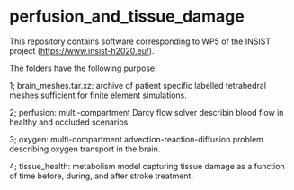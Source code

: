 # perfusion_and_tissue_damage

This repository contains software corresponding to WP5 of the INSIST project (https://www.insist-h2020.eu/).

The folders have the following purpose:

1; brain_meshes.tar.xz: archive of patient specific labelled tetrahedral meshes sufficient for finite element simulations.

2; perfusion: multi-compartment Darcy flow solver describin blood flow in healthy and occluded scenarios.

3; oxygen: multi-compartment advection-reaction-diffusion problem describing oxygen transport in the brain.

4; tissue_health: metabolism model capturing tissue damage as a function of time before, during, and after stroke treatment.

